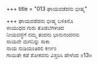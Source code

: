 +++
title = "013 ಘಾಯವಡೆದನು ಭೀಷ್ಮ"

+++
ಘಾಯವಡೆದನು ಭೀಷ್ಮ ಬಳಿಕಿನೊ  
ಳಾಯುಧದ ಗುರು ತೊಡಬೆಗಳಚಿದ  
ನೀಯವಸ್ಥೆಗೆ ನಮ್ಮ ತಂದನು ಭಾನುನಂದನನು  
ಸಾಯನೇ ಮಗನಿನ್ನು ಸಾಕಾ  
ನಾಯ ನುಡಿಯಂತಿರಲಿ ಕರ್ಣಂ  
ಗಾಯಿತೇ ಕಡೆ ಶೋಕವನು ವಿಸ್ತರಿಸಿ ಹೇಳೆಂದ      ॥13॥